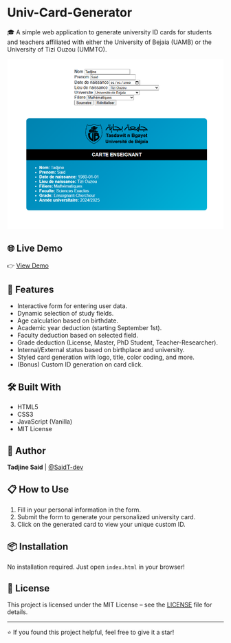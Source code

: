 # Univ-Card-Generator

🎓 A simple web application to generate university ID cards for students and teachers affiliated with either the University of Bejaia (UAMB) or the University of Tizi Ouzou (UMMTO).

![Preview](assets/preview.png)

## 🌐 Live Demo

👉 [View Demo](https://SaidT-dev.github.io/Univ-Card-Generator/)

## 🚀 Features

-   Interactive form for entering user data.
-   Dynamic selection of study fields.
-   Age calculation based on birthdate.
-   Academic year deduction (starting September 1st).
-   Faculty deduction based on selected field.
-   Grade deduction (License, Master, PhD Student, Teacher-Researcher).
-   Internal/External status based on birthplace and university.
-   Styled card generation with logo, title, color coding, and more.
-   (Bonus) Custom ID generation on card click.

## 🛠️ Built With

-   HTML5
-   CSS3
-   JavaScript (Vanilla)
-   MIT License

## 🧑 Author

**Tadjine Said** | [@SaidT-dev](https://github.com/SaidT-dev)

## 📋 How to Use

1. Fill in your personal information in the form.
2. Submit the form to generate your personalized university card.
3. Click on the generated card to view your unique custom ID.

## 📦 Installation

No installation required. Just open `index.html` in your browser!

## 📜 License

This project is licensed under the MIT License – see the [LICENSE](LICENSE) file for details.

---

⭐ If you found this project helpful, feel free to give it a star!
